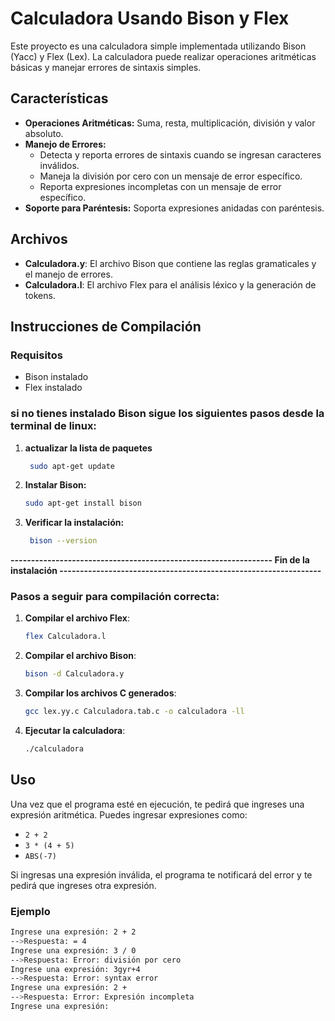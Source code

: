 
# Calculadora Usando Bison y Flex

Este proyecto es una calculadora simple implementada utilizando Bison (Yacc) y Flex (Lex). La calculadora puede realizar operaciones aritméticas básicas y manejar errores de sintaxis simples.

## Características
- **Operaciones Aritméticas:** Suma, resta, multiplicación, división y valor absoluto.
- **Manejo de Errores:** 
  - Detecta y reporta errores de sintaxis cuando se ingresan caracteres inválidos.
  - Maneja la división por cero con un mensaje de error específico.
  - Reporta expresiones incompletas con un mensaje de error específico.
- **Soporte para Paréntesis:** Soporta expresiones anidadas con paréntesis.

## Archivos
- **Calculadora.y**: El archivo Bison que contiene las reglas gramaticales y el manejo de errores.
- **Calculadora.l**: El archivo Flex para el análisis léxico y la generación de tokens.

## Instrucciones de Compilación

### Requisitos
- Bison instalado
- Flex instalado
### si no tienes instalado Bison sigue los siguientes pasos desde la terminal de linux:
1. **actualizar la lista de paquetes**
   ```sh
    sudo apt-get update
    ```

2. **Instalar Bison:**
    ```sh
    sudo apt-get install bison
    ```

3. **Verificar la instalación:**
   ```sh
    bison --version
    ```
**---------------------------------------------------------------- Fin de la instalación ----------------------------------------------------------------**


### Pasos a seguir para compilación correcta:
1. **Compilar el archivo Flex**: 
    ```sh
    flex Calculadora.l
    ```

2. **Compilar el archivo Bison**: 
    ```sh
    bison -d Calculadora.y
    ```

3. **Compilar los archivos C generados**: 
    ```sh
    gcc lex.yy.c Calculadora.tab.c -o calculadora -ll
    ```

4. **Ejecutar la calculadora**:
    ```sh
    ./calculadora
    ```

## Uso

Una vez que el programa esté en ejecución, te pedirá que ingreses una expresión aritmética. Puedes ingresar expresiones como:
- `2 + 2`
- `3 * (4 + 5)`
- `ABS(-7)`

Si ingresas una expresión inválida, el programa te notificará del error y te pedirá que ingreses otra expresión.

### Ejemplo

```sh
Ingrese una expresión: 2 + 2
-->Respuesta: = 4
Ingrese una expresión: 3 / 0
-->Respuesta: Error: división por cero
Ingrese una expresión: 3gyr+4
-->Respuesta: Error: syntax error
Ingrese una expresión: 2 +
-->Respuesta: Error: Expresión incompleta
Ingrese una expresión:
```

